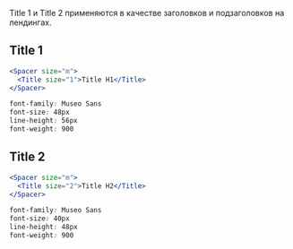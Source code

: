 Title 1 и Title 2 применяются в качестве заголовков и подзаголовков на лендингах.

## Title 1

```jsx
<Spacer size="m">
  <Title size="1">Title H1</Title>
</Spacer>
```

```css static
font-family: Museo Sans
font-size: 48px
line-height: 56px
font-weight: 900
```

## Title 2

```jsx
<Spacer size="m">
  <Title size="2">Title H2</Title>
</Spacer>
```

```css static
font-family: Museo Sans
font-size: 40px
line-height: 48px
font-weight: 900
```
